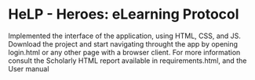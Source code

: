 # HeLP - Heroes: eLearning Protocol

Implemented the interface of the application, using HTML, CSS, and JS.
Download the project and start navigating throught the app by opening login.html or any other page with a browser client.
For more information consult the Scholarly HTML report available in requirements.html, and the User manual
